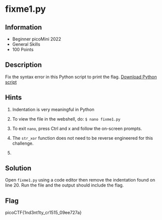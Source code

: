 # fixme1.py

## Information

- Beginner picoMini 2022
- General Skills
- 100 Points

## Description

Fix the syntax error in this Python script to print the flag.
[Download Python script](https://artifacts.picoctf.net/c/26/fixme1.py)

## Hints

1. Indentation is very meaningful in Python

2. To view the file in the webshell, do: `$ nano fixme1.py`

3. To exit `nano`, press Ctrl and x and follow the on-screen prompts.

4. The `str_xor` function does not need to be reverse engineered for this challenge.

5.

## Solution

Open `fixme1.py` using a code editor then remove the indentation found on line 20. Run the file and the output should include the flag.

## Flag

picoCTF{1nd3nt1ty_cr1515_09ee727a}
